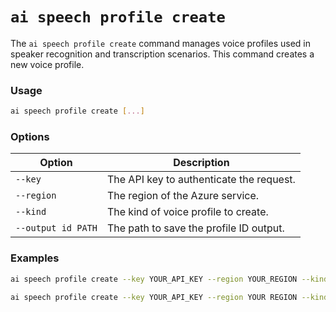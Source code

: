 # `ai speech profile create`

The `ai speech profile create` command manages voice profiles used in speaker recognition and transcription scenarios. This command creates a new voice profile.

### Usage
``` bash
ai speech profile create [...]
```

### Options

| Option | Description |
| --- | --- |
| `--key` | The API key to authenticate the request. |
| `--region` | The region of the Azure service. |
| `--kind` | The kind of voice profile to create. |
| `--output id PATH` | The path to save the profile ID output. |

### Examples
``` bash title="Create a new voice profile"
ai speech profile create --key YOUR_API_KEY --region YOUR_REGION --kind YOUR_KIND
```
``` bash title="Create a new voice profile and save the ID output"
ai speech profile create --key YOUR_API_KEY --region YOUR REGION --kind YOUR_KIND --output id myProfile.id
```
